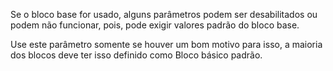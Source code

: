Se o bloco base for usado, alguns parâmetros podem ser desabilitados ou podem não funcionar, pois, pode exigir valores padrão do bloco base.

Use este parâmetro somente se houver um bom motivo para isso, a maioria dos blocos deve ter isso definido como Bloco básico padrão.